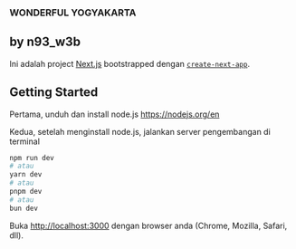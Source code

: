 ### WONDERFUL YOGYAKARTA

## by n93_w3b

Ini adalah project [Next.js](https://nextjs.org/) bootstrapped dengan [`create-next-app`](https://github.com/vercel/next.js/tree/canary/packages/create-next-app).

## Getting Started

Pertama, unduh dan install node.js
https://nodejs.org/en

Kedua, setelah menginstall node.js, jalankan server pengembangan di terminal

```bash
npm run dev
# atau
yarn dev
# atau
pnpm dev
# atau
bun dev
```

Buka [http://localhost:3000](http://localhost:3000) dengan browser anda (Chrome, Mozilla, Safari, dll).
